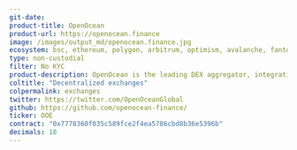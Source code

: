 ```yaml
---
git-date:
product-title: OpenOcean
product-url: https://openocean.finance
image: /images/output_md/openocean.finance.jpg
ecosystem: bsc, ethereum, polygon, arbitrum, optimism, avalanche, fantom, gnosis
type: non-custodial
filter: No KYC
product-description: OpenOcean is the leading DEX aggregator, integrating the most liquidity sources across a wide range of blockchains into one seamless trading interface, to bring users one-stop trading solution!
coltitle: "Decentralized exchanges"
colpermalink: exchanges
twitter: https://twitter.com/OpenOceanGlobal
github: https://github.com/openocean-finance/
ticker: OOE
contract: "0x7778360f035c589fce2f4ea5786cbd8b36e5396b"
decimals: 18
---
```

